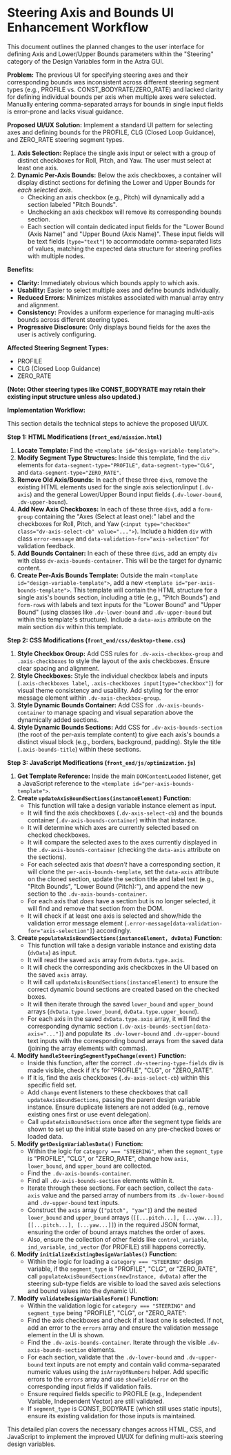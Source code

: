 # Steering Axis and Bounds UI Enhancement Workflow

This document outlines the planned changes to the user interface for defining Axis and Lower/Upper Bounds parameters within the "Steering" category of the Design Variables form in the Astra GUI.

**Problem:**
The previous UI for specifying steering axes and their corresponding bounds was inconsistent across different steering segment types (e.g., PROFILE vs. CONST_BODYRATE/ZERO_RATE) and lacked clarity for defining individual bounds per axis when multiple axes were selected. Manually entering comma-separated arrays for bounds in single input fields is error-prone and lacks visual guidance.

**Proposed UI/UX Solution:**
Implement a standard UI pattern for selecting axes and defining bounds for the PROFILE, CLG (Closed Loop Guidance), and ZERO_RATE steering segment types.

1.  **Axis Selection:** Replace the single axis input or select with a group of distinct checkboxes for Roll, Pitch, and Yaw. The user must select at least one axis.
2.  **Dynamic Per-Axis Bounds:** Below the axis checkboxes, a container will display distinct sections for defining the Lower and Upper Bounds for _each selected axis_.
    - Checking an axis checkbox (e.g., Pitch) will dynamically add a section labeled "Pitch Bounds".
    - Unchecking an axis checkbox will remove its corresponding bounds section.
    - Each section will contain dedicated input fields for the "Lower Bound (Axis Name)" and "Upper Bound (Axis Name)". These input fields will be text fields (`type="text"`) to accommodate comma-separated lists of values, matching the expected data structure for steering profiles with multiple nodes.

**Benefits:**

- **Clarity:** Immediately obvious which bounds apply to which axis.
- **Usability:** Easier to select multiple axes and define bounds individually.
- **Reduced Errors:** Minimizes mistakes associated with manual array entry and alignment.
- **Consistency:** Provides a uniform experience for managing multi-axis bounds across different steering types.
- **Progressive Disclosure:** Only displays bound fields for the axes the user is actively configuring.

**Affected Steering Segment Types:**

- PROFILE
- CLG (Closed Loop Guidance)
- ZERO_RATE

**(Note: Other steering types like CONST_BODYRATE may retain their existing input structure unless also updated.)**

**Implementation Workflow:**

This section details the technical steps to achieve the proposed UI/UX.

**Step 1: HTML Modifications (`front_end/mission.html`)**

1.  **Locate Template:** Find the `<template id="design-variable-template">`.
2.  **Modify Segment Type Structures:** Inside this template, find the `div` elements for `data-segment-type="PROFILE"`, `data-segment-type="CLG"`, and `data-segment-type="ZERO_RATE"`.
3.  **Remove Old Axis/Bounds:** In each of these three `div`s, remove the existing HTML elements used for the single axis selection/input (`.dv-axis`) and the general Lower/Upper Bound input fields (`.dv-lower-bound`, `.dv-upper-bound`).
4.  **Add New Axis Checkboxes:** In each of these three `div`s, add a `form-group` containing the "Axes (Select at least one):" label and the checkboxes for Roll, Pitch, and Yaw (`<input type="checkbox" class="dv-axis-select-cb" value="...">`). Include a hidden `div` with class `error-message` and `data-validation-for="axis-selection"` for validation feedback.
5.  **Add Bounds Container:** In each of these three `div`s, add an empty `div` with class `dv-axis-bounds-container`. This will be the target for dynamic content.
6.  **Create Per-Axis Bounds Template:** Outside the main `<template id="design-variable-template">`, add a new `<template id="per-axis-bounds-template">`. This template will contain the HTML structure for a single axis's bounds section, including a title (e.g., "Pitch Bounds") and `form-row`s with labels and text inputs for the "Lower Bound" and "Upper Bound" (using classes like `.dv-lower-bound` and `.dv-upper-bound` but within this template's structure). Include a `data-axis` attribute on the main section `div` within this template.

**Step 2: CSS Modifications (`front_end/css/desktop-theme.css`)**

1.  **Style Checkbox Group:** Add CSS rules for `.dv-axis-checkbox-group` and `.axis-checkboxes` to style the layout of the axis checkboxes. Ensure clear spacing and alignment.
2.  **Style Checkboxes:** Style the individual checkbox labels and inputs (`.axis-checkboxes label`, `.axis-checkboxes input[type="checkbox"]`) for visual theme consistency and usability. Add styling for the error message element within `.dv-axis-checkbox-group`.
3.  **Style Dynamic Bounds Container:** Add CSS for `.dv-axis-bounds-container` to manage spacing and visual separation above the dynamically added sections.
4.  **Style Dynamic Bounds Sections:** Add CSS for `.dv-axis-bounds-section` (the root of the per-axis template content) to give each axis's bounds a distinct visual block (e.g., borders, background, padding). Style the title (`.axis-bounds-title`) within these sections.

**Step 3: JavaScript Modifications (`front_end/js/optimization.js`)**

1.  **Get Template Reference:** Inside the main `DOMContentLoaded` listener, get a JavaScript reference to the `<template id="per-axis-bounds-template">`.
2.  **Create `updateAxisBoundSections(instanceElement)` Function:**
    - This function will take a design variable instance element as input.
    - It will find the axis checkboxes (`.dv-axis-select-cb`) and the bounds container (`.dv-axis-bounds-container`) within that instance.
    - It will determine which axes are currently selected based on checked checkboxes.
    - It will compare the selected axes to the axes currently displayed in the `.dv-axis-bounds-container` (checking the `data-axis` attribute on the sections).
    - For each selected axis that _doesn't_ have a corresponding section, it will clone the `per-axis-bounds-template`, set the `data-axis` attribute on the cloned section, update the section title and label text (e.g., "Pitch Bounds", "Lower Bound (Pitch):"), and append the new section to the `.dv-axis-bounds-container`.
    - For each axis that _does_ have a section but is no longer selected, it will find and remove that section from the DOM.
    - It will check if at least one axis is selected and show/hide the validation error message element (`.error-message[data-validation-for="axis-selection"]`) accordingly.
3.  **Create `populateAxisBoundSections(instanceElement, dvData)` Function:**
    - This function will take a design variable instance and existing data (`dvData`) as input.
    - It will read the saved `axis` array from `dvData.type.axis`.
    - It will check the corresponding axis checkboxes in the UI based on the saved `axis` array.
    - It will call `updateAxisBoundSections(instanceElement)` to ensure the correct dynamic bound sections are created based on the checked boxes.
    - It will then iterate through the saved `lower_bound` and `upper_bound` arrays (`dvData.type.lower_bound`, `dvData.type.upper_bound`).
    - For each axis in the saved `dvData.type.axis` array, it will find the corresponding dynamic section (`.dv-axis-bounds-section[data-axis="..."]`) and populate its `.dv-lower-bound` and `.dv-upper-bound` text inputs with the corresponding bound arrays from the saved data (joining the array elements with commas).
4.  **Modify `handleSteeringSegmentTypeChange(event)` Function:**
    - Inside this function, after the correct `.dv-steering-type-fields` div is made visible, check if it's for "PROFILE", "CLG", or "ZERO_RATE".
    - If it is, find the axis checkboxes (`.dv-axis-select-cb`) within this specific field set.
    - Add `change` event listeners to these checkboxes that call `updateAxisBoundSections`, passing the parent design variable instance. Ensure duplicate listeners are not added (e.g., remove existing ones first or use event delegation).
    - Call `updateAxisBoundSections` once after the segment type fields are shown to set up the initial state based on any pre-checked boxes or loaded data.
5.  **Modify `getDesignVariablesData()` Function:**
    - Within the logic for `category === "STEERING"`, when the `segment_type` is "PROFILE", "CLG", or "ZERO_RATE", change how `axis`, `lower_bound`, and `upper_bound` are collected.
    - Find the `.dv-axis-bounds-container`.
    - Find all `.dv-axis-bounds-section` elements within it.
    - Iterate through these sections. For each section, collect the `data-axis` value and the parsed array of numbers from its `.dv-lower-bound` and `.dv-upper-bound` text inputs.
    - Construct the `axis` array (`["pitch", "yaw"]`) and the nested `lower_bound` and `upper_bound` arrays (`[[...pitch...], [...yaw...]], [[...pitch...], [...yaw...]]`) in the required JSON format, ensuring the order of bound arrays matches the order of axes.
    - Also, ensure the collection of other fields like `control_variable`, `ind_variable`, `ind_vector` (for PROFILE) still happens correctly.
6.  **Modify `initializeExistingDesignVariables()` Function:**
    - Within the logic for loading a `category === "STEERING"` design variable, if the `segment_type` is "PROFILE", "CLG", or "ZERO_RATE", call `populateAxisBoundSections(newInstance, dvData)` after the steering sub-type fields are visible to load the saved axis selections and bound values into the dynamic UI.
7.  **Modify `validateDesignVariablesForm()` Function:**
    - Within the validation logic for `category === "STEERING"` and `segment_type` being "PROFILE", "CLG", or "ZERO_RATE":
    - Find the axis checkboxes and check if at least one is selected. If not, add an error to the `errors` array and ensure the validation message element in the UI is shown.
    - Find the `.dv-axis-bounds-container`. Iterate through the visible `.dv-axis-bounds-section` elements.
    - For each section, validate that the `.dv-lower-bound` and `.dv-upper-bound` text inputs are not empty and contain valid comma-separated numeric values using the `isArrayOfNumbers` helper. Add specific errors to the `errors` array and use `showFieldError` on the corresponding input fields if validation fails.
    - Ensure required fields specific to PROFILE (e.g., Independent Variable, Independent Vector) are still validated.
    - If `segment_type` is CONST_BODYRATE (which still uses static inputs), ensure its existing validation for those inputs is maintained.

This detailed plan covers the necessary changes across HTML, CSS, and JavaScript to implement the improved UI/UX for defining multi-axis steering design variables.

